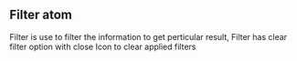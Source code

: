 ## Filter atom

Filter is use to filter the information to get perticular result, Filter has clear filter option with close Icon to clear applied filters
